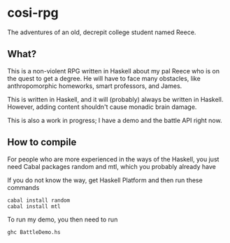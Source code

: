 # cosi-rpg
The adventures of an old, decrepit college student named Reece.

## What?
This is a non-violent RPG written in Haskell about my pal Reece who is on the quest to get a degree. He will have to face many obstacles, like anthropomorphic homeworks, smart professors, and James. 

This is written in Haskell, and it will (probably) always be written in Haskell. However, adding content shouldn't cause monadic brain damage.

This is also a work in progress; I have a demo and the battle API right now.

## How to compile

For people who are more experienced in the ways of the Haskell, you just need Cabal packages random and mtl, which you probably already have

If you do not know the way, get Haskell Platform and then run these commands

```
cabal install random
cabal install mtl
```

To run my demo, you then need to run

```
ghc BattleDemo.hs
```



